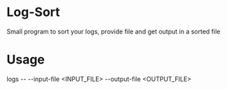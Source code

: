 # Log-Sort
Small program to sort your logs, provide file and get output in a sorted file

# Usage
logs -- --input-file <INPUT_FILE> --output-file <OUTPUT_FILE>

